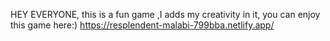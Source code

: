 HEY EVERYONE,
this is a fun game ,I adds my creativity in it,
you can enjoy this game here:)
https://resplendent-malabi-799bba.netlify.app/
